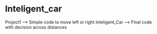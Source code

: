 # Inteligent_car
  Project1 --> Simple code to move left or right
  Inteligent_Car --> Final code with decision across distances
